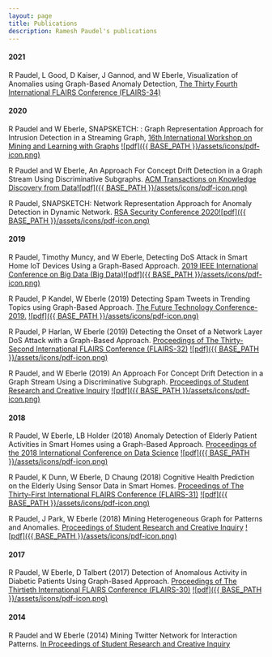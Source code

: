 ```yaml
---
layout: page
title: Publications
description: Ramesh Paudel's publications
---
```


#### 2021
R Paudel, L Good, D Kaiser, J Gannod, and W Eberle, Visualization of Anomalies using Graph-Based Anomaly Detection, [The Thirty Fourth International FLAIRS Conference (FLAIRS-34)](https://www.flairs-34.info)

#### 2020
R Paudel and W Eberle, SNAPSKETCH: : Graph Representation Approach for Intrusion Detection in a Streaming Graph, [16th International Workshop on Mining and Learning
with Graphs](http://www.mlgworkshop.org/2020/) [![pdf]({{ BASE_PATH }}/assets/icons/pdf-icon.png)](http://www.mlgworkshop.org/2020/papers/MLG2020_paper_1.pdf)

R Paudel and W Eberle, An Approach For Concept Drift Detection in a Graph Stream Using Discriminative Subgraphs. [ACM Transactions on Knowledge Discovery from Data](https://tkdd.acm.org/about.cfm)[![pdf]({{ BASE_PATH }}/assets/icons/pdf-icon.png)](https://dl.acm.org/doi/abs/10.1145/3406243)

R Paudel, SNAPSKETCH: Network Representation Approach for Anomaly Detection in Dynamic Network. [RSA Security Conference 2020](https://www.rsaconference.com)[![pdf]({{ BASE_PATH }}/assets/icons/pdf-icon.png)](/assets/RSAC_2020.pdf)

#### 2019
R Paudel, Timothy Muncy, and W Eberle, Detecting DoS Attack in Smart Home IoT Devices Using a Graph-Based Approach. [2019 IEEE International Conference on Big Data (Big Data)](https://ieeexplore.ieee.org/document/9006156)[![pdf]({{ BASE_PATH }}/assets/icons/pdf-icon.png)](/assets/S35205.pdf)

R Paudel, P Kandel, W Eberle
(2019) Detecting Spam Tweets in Trending Topics using Graph-Based Approach. [The Future Technology Conference-2019.](https://link.springer.com/chapter/10.1007/978-3-030-32520-6_39) [![pdf]({{ BASE_PATH }}/assets/icons/pdf-icon.png)](/assets/Spam_detection_in_trending_topic.pdf)

R Paudel, P Harlan, W Eberle
(2019) Detecting the Onset of a Network Layer DoS Attack with a Graph-Based Approach. [Proceedings of The Thirty-Second International FLAIRS Conference (FLAIRS-32)](https://www.aaai.org/ocs/index.php/FLAIRS/FLAIRS19/paper/view/18272) [![pdf]({{ BASE_PATH }}/assets/icons/pdf-icon.png)](https://www.aaai.org/ocs/index.php/FLAIRS/FLAIRS19/paper/view/18272/17389)

R Paudel, and W Eberle
(2019) An Approach For Concept Drift Detection in a Graph Stream
Using a Discriminative Subgraph. [Proceedings of Student Research and Creative Inquiry](https://publish.tntech.edu/index.php/PSRCI/issue/current)
[![pdf]({{ BASE_PATH }}/assets/icons/pdf-icon.png)](/assets/Paudel-Poster-Research-Day.pdf)

#### 2018

R Paudel, W Eberle, LB Holder
(2018) Anomaly Detection of Elderly Patient Activities in Smart Homes using a Graph-Based Approach. [Proceedings of the 2018 International Conference on Data Science](https://csce.ucmss.com/cr/books/2018/ConferenceReport?ConferenceKey=ICD)
[![pdf]({{ BASE_PATH }}/assets/icons/pdf-icon.png)](https://csce.ucmss.com/cr/books/2018/LFS/CSREA2018/ICD8019.pdf)

R Paudel, K Dunn, W Eberle, D Chaung 
(2018) Cognitive Health Prediction on the Elderly Using Sensor Data in Smart Homes. [Proceedings of The Thirty-First International FLAIRS Conference (FLAIRS-31)](https://aaai.org/ocs/index.php/FLAIRS/FLAIRS18/paper/view/17622)
[![pdf]({{ BASE_PATH }}/assets/icons/pdf-icon.png)](https://aaai.org/ocs/index.php/FLAIRS/FLAIRS18/paper/view/17622/16833)


R Paudel, J Park, W Eberle
(2018) Mining Heterogeneous Graph for Patterns and Anomalies. [Proceedings of Student Research and Creative Inquiry](https://publish.tntech.edu/index.php/PSRCI/article/view/365)
[![pdf]({{ BASE_PATH }}/assets/icons/pdf-icon.png)](/assets/heterogenous-graph.pdf)


#### 2017

R Paudel, W Eberle, D Talbert
(2017) Detection of Anomalous Activity in Diabetic Patients Using Graph-Based Approach. [Proceedings of The Thirtieth International FLAIRS Conference (FLAIRS-30)](https://aaai.org/ocs/index.php/FLAIRS/FLAIRS17/paper/view/15455)
[![pdf]({{ BASE_PATH }}/assets/icons/pdf-icon.png)](https://aaai.org/ocs/index.php/FLAIRS/FLAIRS17/paper/view/15455/14978)

#### 2014

R Paudel and W Eberle
(2014) Mining Twitter Network for Interaction Patterns. [In Proceedings of Student Research and Creative Inquiry]()
